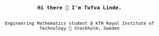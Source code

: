 
<h3 align="center"><samp>Hi there 👋 I'm Tufva Linde.</samp></h3>
<p align="center"><br>
  <samp>
    Engineering Mathematics student @ KTH Royal Institute of Technology
    📍 Stockholm, Sweden<br>
  </samp>
</p>

<!--
**TufvaLinde/TufvaLinde** is a ✨ _special_ ✨ repository because its `README.md` (this file) appears on your GitHub profile.

Here are some ideas to get you started:

- 🔭 I’m currently working on ...
- 🌱 I’m currently learning ...
- 👯 I’m looking to collaborate on ...
- 🤔 I’m looking for help with ...
- 💬 Ask me about ...
- 📫 How to reach me: ...
- 😄 Pronouns: ...
- ⚡ Fun fact: ...
-->
